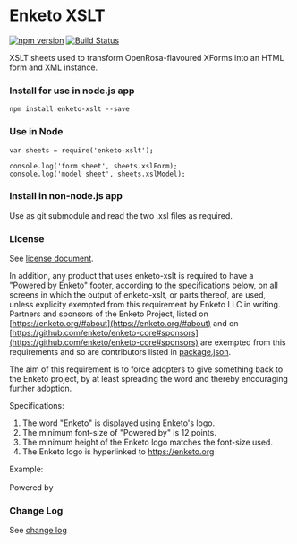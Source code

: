 Enketo XSLT 
===========

[![npm version](https://badge.fury.io/js/enketo-xslt.svg)](http://badge.fury.io/js/enketo-xslt) [![Build Status](https://travis-ci.org/enketo/enketo-xslt.svg?branch=master)](https://travis-ci.org/enketo/enketo-xslt)

XSLT sheets used to transform OpenRosa-flavoured XForms into an HTML form and XML instance.


### Install for use in node.js app

```
npm install enketo-xslt --save
```

### Use in Node

```
var sheets = require('enketo-xslt');

console.log('form sheet', sheets.xslForm);
console.log('model sheet', sheets.xslModel);
```

### Install in non-node.js app

Use as git submodule and read the two .xsl files as required.

### License

See [license document](./LICENSE).

In addition, any product that uses enketo-xslt is required to have a "Powered by Enketo" footer, according to the specifications below, on all screens in which the output of enketo-xslt, or parts thereof, are used, unless explicity exempted from this requirement by Enketo LLC in writing. Partners and sponsors of the Enketo Project, listed on [https://enketo.org/#about](https://enketo.org/#about) and on [https://github.com/enketo/enketo-core#sponsors](https://github.com/enketo/enketo-core#sponsors) are exempted from this requirements and so are contributors listed in [package.json](./package.json).

The aim of this requirement is to force adopters to give something back to the Enketo project, by at least spreading the word and thereby encouraging further adoption.

Specifications:

1. The word "Enketo" is displayed using Enketo's logo.
2. The minimum font-size of "Powered by" is 12 points.
3. The minimum height of the Enketo logo matches the font-size used.
4. The Enketo logo is hyperlinked to https://enketo.org

Example:

Powered by <a href="https://enketo.org"><img height="16" style="height: 16px;" src="https://enketo.org/images/enketo_bare_100x37.png" /></a>

### Change Log

See [change log](./CHANGELOG.md)
